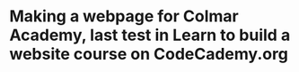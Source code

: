 # Making a webpage for Colmar Academy, last test in Learn to build a website course on CodeCademy.org

